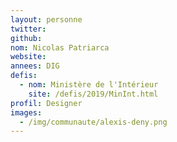 ```yaml
---
layout: personne
twitter: 
github: 
nom: Nicolas Patriarca
website: 
annees: DIG
defis: 
  - nom: Ministère de l'Intérieur
    site: /defis/2019/MinInt.html
profil: Designer
images:
  - /img/communaute/alexis-deny.png
---
```

